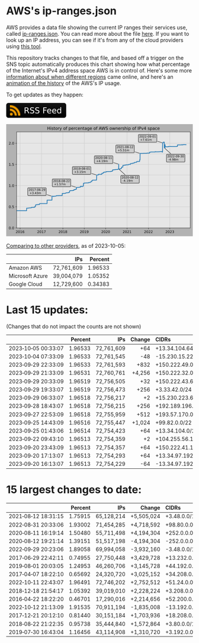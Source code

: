 # AWS's ip-ranges.json

AWS provides a data file showing the current IP ranges their
services use, called [ip-ranges.json](https://ip-ranges.amazonaws.com/ip-ranges.json).
You can read more about the file [here](https://docs.aws.amazon.com/general/latest/gr/aws-ip-ranges.html).
If you want to look up an IP address, you can see if it's from any of the cloud providers using [this tool](https://cloud-ips.s3-us-west-2.amazonaws.com/index.html).

This repository tracks changes to that file, and based off a trigger on the SNS 
topic automatically produces this chart showing how what percentage of the 
Internet's IPv4 address space AWS is in control of.  Here's some 
more [information about when different regions](announces.md) came 
online, and here's an [animation of the history](https://youtu.be/Su25yl7eol8) 
of the AWS's IP usage.

To get updates as they happen:

[![RSS Icon](images/rss_badge.svg)](https://raw.githubusercontent.com/seligman/aws-ip-ranges/master/rss.xml)

![History of AWS](history_count.svg)

[Comparing to other providers](https://github.com/seligman/cloud_sizes), as of 2023-10-05:

| | IPs | Percent |
| --- | ---: | ---: |
| Amazon AWS | 72,761,609 | 1.96533 |
| Microsoft Azure | 39,004,079 | 1.05352 |
| Google Cloud | 12,729,600 | 0.34383 |


# Last 15 updates:

(Changes that do not impact the counts are not shown)

| | Percent | IPs | Change | CIDRs |
| :--- | ---: | ---: | ---: | :--- |
| 2023&#8209;10&#8209;05&nbsp;00:33:07 | 1.96533 | 72,761,609 | +64 | +13.34.104.64/26 |
| 2023&#8209;10&#8209;04&nbsp;07:33:09 | 1.96533 | 72,761,545 | -48 | -15.230.15.224/28,&nbsp;-15.230.15.240/29,&nbsp;-15.230.15.20/30,&nbsp;... |
| 2023&#8209;09&#8209;29&nbsp;22:33:09 | 1.96533 | 72,761,593 | +832 | +150.222.49.0/24,&nbsp;+150.222.50.0/24,&nbsp;+150.222.51.0/25,&nbsp;... |
| 2023&#8209;09&#8209;29&nbsp;21:33:09 | 1.96531 | 72,760,761 | +4,256 | +150.222.32.0/21,&nbsp;+150.222.46.0/23,&nbsp;+150.222.40.0/24,&nbsp;... |
| 2023&#8209;09&#8209;29&nbsp;20:33:09 | 1.96519 | 72,756,505 | +32 | +150.222.43.64/27 |
| 2023&#8209;09&#8209;29&nbsp;19:33:07 | 1.96519 | 72,756,473 | +256 | +3.33.42.0/24 |
| 2023&#8209;09&#8209;29&nbsp;06:33:07 | 1.96518 | 72,756,217 | +2 | +15.230.223.6/31 |
| 2023&#8209;09&#8209;28&nbsp;18:43:07 | 1.96518 | 72,756,215 | +256 | +192.189.196.0/24 |
| 2023&#8209;09&#8209;27&nbsp;22:53:09 | 1.96518 | 72,755,959 | +512 | +193.57.170.0/23 |
| 2023&#8209;09&#8209;25&nbsp;14:43:09 | 1.96516 | 72,755,447 | +1,024 | +99.82.0.0/22 |
| 2023&#8209;09&#8209;25&nbsp;01:43:06 | 1.96514 | 72,754,423 | +64 | +13.34.104.0/26 |
| 2023&#8209;09&#8209;22&nbsp;09:43:10 | 1.96513 | 72,754,359 | +2 | +104.255.56.15/32,&nbsp;+104.255.56.16/32 |
| 2023&#8209;09&#8209;20&nbsp;23:43:09 | 1.96513 | 72,754,357 | +64 | +150.222.41.192/26 |
| 2023&#8209;09&#8209;20&nbsp;17:13:07 | 1.96513 | 72,754,293 | +64 | +13.34.97.192/26 |
| 2023&#8209;09&#8209;20&nbsp;16:13:07 | 1.96513 | 72,754,229 | -64 | -13.34.97.192/26 |


# 15 largest changes to date:

| | Percent | IPs | Change | CIDRs |
| :--- | ---: | ---: | ---: | :--- |
| 2021&#8209;08&#8209;12&nbsp;18:31:15 | 1.75915 | 65,128,214 | +5,505,024 | +3.48.0.0/12,&nbsp;+35.96.0.0/12,&nbsp;+3.152.0.0/13,&nbsp;... |
| 2022&#8209;08&#8209;31&nbsp;20:33:06 | 1.93002 | 71,454,285 | +4,718,592 | +98.80.0.0/12,&nbsp;+184.32.0.0/12,&nbsp;+13.184.0.0/13,&nbsp;... |
| 2020&#8209;08&#8209;11&nbsp;16:19:14 | 1.50480 | 55,711,498 | +4,194,304 | +252.0.0.0/10 |
| 2020&#8209;08&#8209;12&nbsp;19:21:14 | 1.39151 | 51,517,198 | -4,194,304 | -252.0.0.0/10 |
| 2022&#8209;09&#8209;29&nbsp;20:23:06 | 1.89058 | 69,994,058 | -3,932,160 | -3.48.0.0/12,&nbsp;-35.96.0.0/12,&nbsp;-3.240.0.0/13,&nbsp;... |
| 2017&#8209;06&#8209;29&nbsp;22:42:11 | 0.74955 | 27,750,448 | +3,429,728 | +13.232.0.0/13,&nbsp;+34.240.0.0/13,&nbsp;+35.168.0.0/13,&nbsp;... |
| 2019&#8209;08&#8209;01&nbsp;20:03:05 | 1.24953 | 46,260,706 | +3,145,728 | +44.192.0.0/10,&nbsp;-3.192.0.0/12 |
| 2017&#8209;04&#8209;07&nbsp;18:22:10 | 0.65692 | 24,320,720 | +3,025,152 | +34.208.0.0/12,&nbsp;+34.224.0.0/12,&nbsp;+13.58.0.0/15,&nbsp;... |
| 2022&#8209;10&#8209;11&nbsp;22:43:07 | 1.96491 | 72,746,202 | +2,752,512 | +51.24.0.0/13,&nbsp;+57.104.0.0/13,&nbsp;+51.20.0.0/14,&nbsp;... |
| 2018&#8209;12&#8209;18&nbsp;21:54:17 | 1.05392 | 39,019,010 | +2,228,224 | +3.208.0.0/12,&nbsp;+3.224.0.0/12,&nbsp;+13.48.0.0/15 |
| 2016&#8209;04&#8209;22&nbsp;18:22:20 | 0.46701 | 17,290,016 | +2,214,656 | +52.200.0.0/13,&nbsp;+52.208.0.0/13,&nbsp;+52.36.0.0/14,&nbsp;... |
| 2022&#8209;10&#8209;12&nbsp;21:13:09 | 1.91535 | 70,911,194 | -1,835,008 | -13.192.0.0/13,&nbsp;-16.28.0.0/14,&nbsp;-40.172.0.0/14,&nbsp;... |
| 2017&#8209;12&#8209;21&nbsp;20:12:10 | 0.81440 | 30,151,184 | +1,703,936 | +18.208.0.0/13,&nbsp;+18.204.0.0/14,&nbsp;+18.224.0.0/14,&nbsp;... |
| 2018&#8209;08&#8209;22&nbsp;21:22:35 | 0.95738 | 35,444,840 | +1,572,864 | +3.80.0.0/12,&nbsp;+3.16.0.0/14,&nbsp;+3.40.0.0/14 |
| 2019&#8209;07&#8209;30&nbsp;16:43:04 | 1.16456 | 43,114,908 | +1,310,720 | +3.192.0.0/12,&nbsp;+15.222.0.0/15,&nbsp;+15.236.0.0/15 |
